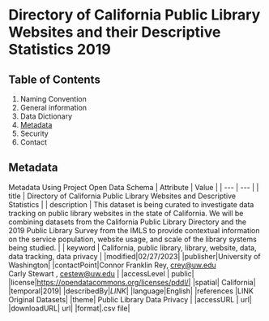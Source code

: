 # Directory of California Public Library Websites and their Descriptive Statistics 2019
## Table of Contents

   1. Naming Convention
   2. General information
   3. Data Dictionary
   4. [Metadata](##Metadata)
   5. Security
   6. Contact

## Metadata
Metadata Using Project Open Data Schema
| Attribute | Value |
| --- | --- |
| title | Directory of California Public Library Websites and Descriptive Statistics |
| description | This dataset is being curated to investigate data tracking on public library websites in the state of California. We will be combining datasets from the California Public Library Directory and the 2019 Public Library Survey from the IMLS to provide contextual information on the service population, website usage, and scale of the library systems being studied. |
| keyword | California, public library, library, website, data, data tracking, data privacy |
|modified|02/27/2023|
|publisher|University of Washington|
|contactPoint|Connor Franklin Rey, crey@uw.edu <br> Carly Stewart , cestew@uw.edu |
|accessLevel | public|
|license|https://opendatacommons.org/licenses/pddl/|
|spatial| California|
|temporal|2019|
|describedBy|*LINK*|
|language|English|
|references |LINK Original Datasets|
|theme| Public Library Data Privacy |
|accessURL | url|
|downloadURL| url|
|format|.csv file|



